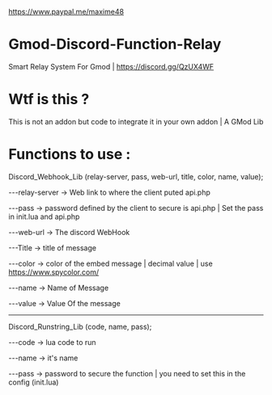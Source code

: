 https://www.paypal.me/maxime48
# Gmod-Discord-Function-Relay
Smart Relay System For Gmod | https://discord.gg/QzUX4WF

# Wtf is this ?

This is not an addon but code to integrate it in your own addon | A GMod Lib

# Functions to use :

Discord_Webhook_Lib (relay-server, pass, web-url, title, color, name, value);

---relay-server -> Web link to where the client puted api.php
   
---pass -> password defined by the client to secure is api.php | Set the pass in init.lua and api.php
   
---web-url -> The discord WebHook
   
---Title -> title of message
   
---color -> color of the embed message | decimal value | use https://www.spycolor.com/
   
---name -> Name of Message
   
---value -> Value Of the message
_______________________________________________________________________________________________________________________________
   
Discord_Runstring_Lib (code, name, pass);

---code -> lua code to run 
   
---name -> it's name
   
---pass -> password to secure the function | you need to set this in the config (init.lua)
